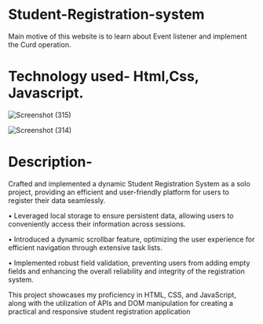 # Student-Registration-system
Main motive of this website is to learn about Event listener and implement the Curd operation.
# Technology used- Html,Css, Javascript.



![Screenshot (315)](https://github.com/Aakash5209/Student-Registration-system/assets/56769552/fb4d0e5d-946e-4ffb-939e-8d9d1fc2407d)


![Screenshot (314)](https://github.com/Aakash5209/Student-Registration-system/assets/56769552/07d7af8a-2180-4c10-865a-8089720a26b4)




# Description-
Crafted and implemented a dynamic Student Registration System as a solo project, providing an efficient and user-friendly platform for users to register their data seamlessly.

• Leveraged local storage to ensure persistent data, allowing users to conveniently access their information across sessions.

• Introduced a dynamic scrollbar feature, optimizing the user experience for efficient navigation through extensive task lists.

• Implemented robust field validation, preventing users from adding empty fields and enhancing the overall reliability and integrity of the registration system.

This project showcases my proficiency in HTML, CSS, and JavaScript, along with the utilization of APIs and DOM manipulation for creating a practical and responsive student registration application
